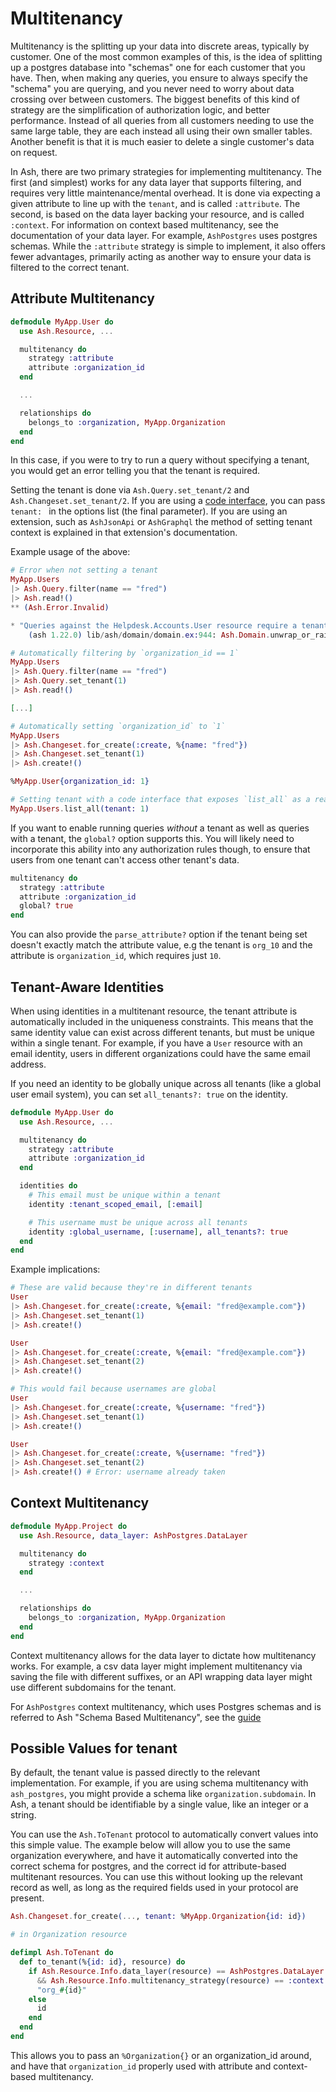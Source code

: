 # Multitenancy

Multitenancy is the splitting up your data into discrete areas, typically by customer. One of the most common examples of this, is the idea of splitting up a postgres database into "schemas" one for each customer that you have. Then, when making any queries, you ensure to always specify the "schema" you are querying, and you never need to worry about data crossing over between customers. The biggest benefits of this kind of strategy are the simplification of authorization logic, and better performance. Instead of all queries from all customers needing to use the same large table, they are each instead all using their own smaller tables. Another benefit is that it is much easier to delete a single customer's data on request.

In Ash, there are two primary strategies for implementing multitenancy. The first (and simplest) works for any data layer that supports filtering, and requires very little maintenance/mental overhead. It is done via expecting a given attribute to line up with the `tenant`, and is called `:attribute`. The second, is based on the data layer backing your resource, and is called `:context`. For information on context based multitenancy, see the documentation of your data layer. For example, `AshPostgres` uses postgres schemas. While the `:attribute` strategy is simple to implement, it also offers fewer advantages, primarily acting as another way to ensure your data is filtered to the correct tenant.

## Attribute Multitenancy

```elixir
defmodule MyApp.User do
  use Ash.Resource, ...

  multitenancy do
    strategy :attribute
    attribute :organization_id
  end

  ...

  relationships do
    belongs_to :organization, MyApp.Organization
  end
end
```

In this case, if you were to try to run a query without specifying a tenant, you would get an error telling you that the tenant is required.

Setting the tenant is done via `Ash.Query.set_tenant/2` and `Ash.Changeset.set_tenant/2`. If you are using a [code interface](/documentation/topics/resources/code-interfaces.md), you can pass `tenant: ` in the options list (the final parameter). If you are using an extension, such as `AshJsonApi` or `AshGraphql` the method of setting tenant context is explained in that extension's documentation.

Example usage of the above:

```elixir
# Error when not setting a tenant
MyApp.Users
|> Ash.Query.filter(name == "fred")
|> Ash.read!()
** (Ash.Error.Invalid)

* "Queries against the Helpdesk.Accounts.User resource require a tenant to be specified"
    (ash 1.22.0) lib/ash/domain/domain.ex:944: Ash.Domain.unwrap_or_raise!/2

# Automatically filtering by `organization_id == 1`
MyApp.Users
|> Ash.Query.filter(name == "fred")
|> Ash.Query.set_tenant(1)
|> Ash.read!()

[...]

# Automatically setting `organization_id` to `1`
MyApp.Users
|> Ash.Changeset.for_create(:create, %{name: "fred"})
|> Ash.Changeset.set_tenant(1)
|> Ash.create!()

%MyApp.User{organization_id: 1}

# Setting tenant with a code interface that exposes `list_all` as a read action
MyApp.Users.list_all(tenant: 1)
```

If you want to enable running queries _without_ a tenant as well as queries with a tenant, the `global?` option supports this. You will likely need to incorporate this ability into any authorization rules though, to ensure that users from one tenant can't access other tenant's data.

```elixir
multitenancy do
  strategy :attribute
  attribute :organization_id
  global? true
end
```

You can also provide the `parse_attribute?` option if the tenant being set doesn't exactly match the attribute value, e.g the tenant is `org_10` and the attribute is `organization_id`, which requires just `10`.

## Tenant-Aware Identities

When using identities in a multitenant resource, the tenant attribute is automatically included in the uniqueness constraints. This means that the same identity value can exist across different tenants, but must be unique within a single tenant. For example, if you have a `User` resource with an email identity, users in different organizations could have the same email address.

If you need an identity to be globally unique across all tenants (like a global user email system), you can set `all_tenants?: true` on the identity.

```elixir
defmodule MyApp.User do
  use Ash.Resource, ...

  multitenancy do
    strategy :attribute
    attribute :organization_id
  end

  identities do
    # This email must be unique within a tenant
    identity :tenant_scoped_email, [:email]

    # This username must be unique across all tenants
    identity :global_username, [:username], all_tenants?: true
  end
end
```

Example implications:

```elixir
# These are valid because they're in different tenants
User
|> Ash.Changeset.for_create(:create, %{email: "fred@example.com"})
|> Ash.Changeset.set_tenant(1)
|> Ash.create!()

User
|> Ash.Changeset.for_create(:create, %{email: "fred@example.com"})
|> Ash.Changeset.set_tenant(2)
|> Ash.create!()

# This would fail because usernames are global
User
|> Ash.Changeset.for_create(:create, %{username: "fred"})
|> Ash.Changeset.set_tenant(1)
|> Ash.create!()

User
|> Ash.Changeset.for_create(:create, %{username: "fred"})
|> Ash.Changeset.set_tenant(2)
|> Ash.create!() # Error: username already taken
```

## Context Multitenancy

```elixir
defmodule MyApp.Project do
  use Ash.Resource, data_layer: AshPostgres.DataLayer

  multitenancy do
    strategy :context
  end

  ...

  relationships do
    belongs_to :organization, MyApp.Organization
  end
end
```

Context multitenancy allows for the data layer to dictate how multitenancy works. For example, a csv data layer might implement multitenancy via saving the file with different suffixes, or an API wrapping data layer might use different subdomains for the tenant.

For `AshPostgres` context multitenancy, which uses Postgres schemas and is referred to Ash "Schema Based Multitenancy", see the [guide](https://hexdocs.pm/ash_postgres/schema-based-multitenancy.html)

## Possible Values for tenant

By default, the tenant value is passed directly to the relevant implementation. For example, if you are using schema multitenancy with `ash_postgres`, you might provide a schema like `organization.subdomain`. In Ash, a tenant should be identifiable by a single value, like an integer or a string.

You can use the `Ash.ToTenant` protocol to automatically convert values into this simple value. The example below will allow you to use the same organization everywhere, and have it automatically converted into the correct schema for postgres, and the correct id for attribute-based multitenant resources. You can use this without looking up the relevant record as well, as long as the required fields used in your protocol are present.

```elixir
Ash.Changeset.for_create(..., tenant: %MyApp.Organization{id: id})
```

```elixir
# in Organization resource

defimpl Ash.ToTenant do
  def to_tenant(%{id: id}, resource) do
    if Ash.Resource.Info.data_layer(resource) == AshPostgres.DataLayer
      && Ash.Resource.Info.multitenancy_strategy(resource) == :context do
      "org_#{id}"
    else
      id
    end
  end
end
```

This allows you to pass an `%Organization{}` or an organization_id around, and have that `organization_id` properly used with attribute and context-based multitenancy.
